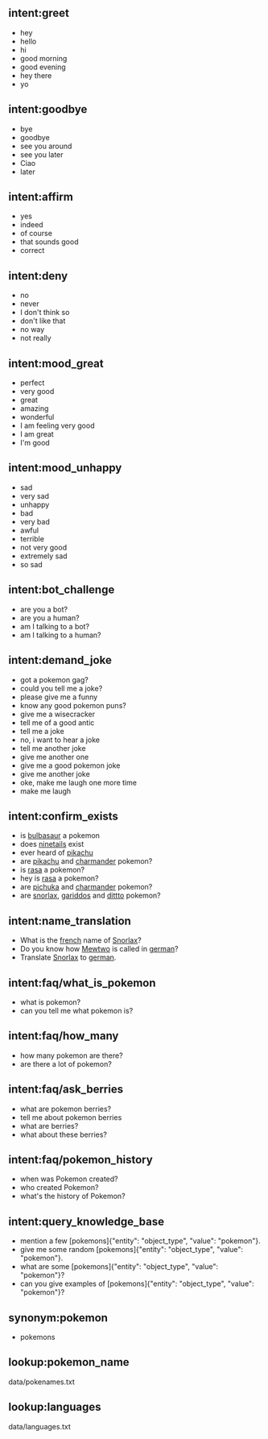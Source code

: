 ## intent:greet
- hey
- hello
- hi
- good morning
- good evening
- hey there
- yo

## intent:goodbye
- bye
- goodbye
- see you around
- see you later
- Ciao
- later

## intent:affirm
- yes
- indeed
- of course
- that sounds good
- correct

## intent:deny
- no
- never
- I don't think so
- don't like that
- no way
- not really

## intent:mood_great
- perfect
- very good
- great
- amazing
- wonderful
- I am feeling very good
- I am great
- I'm good

## intent:mood_unhappy
- sad
- very sad
- unhappy
- bad
- very bad
- awful
- terrible
- not very good
- extremely sad
- so sad

## intent:bot_challenge
- are you a bot?
- are you a human?
- am I talking to a bot?
- am I talking to a human?

## intent:demand_joke
- got a pokemon gag?
- could you tell me a joke?
- please give me a funny
- know any good pokemon puns?
- give me a wisecracker
- tell me of a good antic
- tell me a joke
- no, i want to hear a joke
- tell me another joke
- give me another one
- give me a good pokemon joke
- give me another joke
- oke, make me laugh one more time
- make me laugh

## intent:confirm_exists
- is [bulbasaur](pokemon_name) a pokemon
- does [ninetails](pokemon_name) exist
- ever heard of [pikachu](pokemon_name)
- are [pikachu](pokemon_name) and [charmander](pokemon_name) pokemon?
- is [rasa](pokemon_name) a pokemon?
- hey is [rasa](pokemon_name) a pokemon?
- are [pichuka](pokemon_name) and [charmander](pokemon_name) pokemon?
- are [snorlax](pokemon_name), [gariddos](pokemon_name) and [dittto](pokemon_name) pokemon?

## intent:name_translation
- What is the [french](language) name of [Snorlax](pokemon_name)?
- Do you know how [Mewtwo](pokemon_name) is called in [german](language)?
- Translate [Snorlax](pokemon_name) to [german](language).

## intent:faq/what_is_pokemon
- what is pokemon?
- can you tell me what pokemon is?

## intent:faq/how_many
- how many pokemon are there?
- are there a lot of pokemon?

## intent:faq/ask_berries
- what are pokemon berries?
- tell me about pokemon berries
- what are berries?
- what about these berries?

## intent:faq/pokemon_history
- when was Pokemon created?
- who created Pokemon?
- what's the history of Pokemon?

## intent:query_knowledge_base
- mention a few [pokemons]{"entity": "object_type", "value": "pokemon"}.
- give me some random [pokemons]{"entity": "object_type", "value": "pokemon"}.
- what are some [pokemons]{"entity": "object_type", "value": "pokemon"}?
- can you give examples of [pokemons]{"entity": "object_type", "value": "pokemon"}?

## synonym:pokemon
- pokemons

## lookup:pokemon_name
  data/pokenames.txt

## lookup:languages
  data/languages.txt